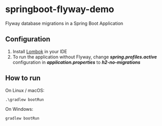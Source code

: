 
# springboot-flyway-demo
Flyway database migrations in a Spring Boot Application

## Configuration

 1. Install [Lombok](https://projectlombok.org/) in your IDE
 2. To run the application without Flyway, change ***spring.profiles.active*** configuration in ***application.properties*** to ***h2-no-migrations*** 

## How to run
On Linux / macOS:

    .\gradlew bootRun

On Windows:

    gradlew bootRun


